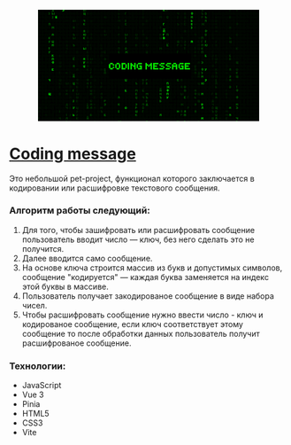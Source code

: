 <p align="center">
  <img src="src/assets/demo.gif" width="400" alt="demo">
</p>

# [Coding message](https://alexxxwhiteee.github.io/codingmessage/)

Это небольшой pet-project, функционал которого заключается в кодировании или расшифровке текстового сообщения.

### Алгоритм работы следующий:
1. Для того, чтобы зашифровать или расшифровать сообщение пользователь вводит число — ключ, без него сделать это не получится.
2. Далее вводится само сообщение.
3. На основе ключа строится массив из букв и допустимых символов, сообщение "кодируется" — каждая буква заменяется на индекс этой буквы в массиве.
4. Пользователь получает закодированое сообщение в виде набора чисел.
5. Чтобы расшифровать сообщение нужно ввести число - ключ и кодированое сообщение, если ключ соответствует этому сообщение то после обработки данных пользователь получит расшифрованое сообщение.

### Технологии:
- JavaScript
- Vue 3
- Pinia
- HTML5
- CSS3
- Vite